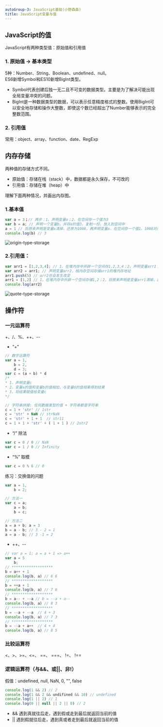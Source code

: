 ```yaml
---
autoGroup-3: JavaScript基础(小野森森)
title: JavaScript变量与值
---
```


## JavaScript的值
JavaScript有两种类型值：原始值和引用值

### 1. 原始值 -> 基本类型
5种：Number、String、Boolean、undefined、null。  
ES6新增Symbol和ES10新增BigInt类型。   
- Symbol代表创建后独一无二且不可变的数据类型。主要是为了解决可能出现全局变量冲突的问题。  
- BigInt是一种数据类型的数据，可以表示任意精度格式的整数。使用BigInt可以安全地存储和操作大整数，即使这个数已经超出了Number能够表示的完全整数范围。


### 2. 引用值
常用：object、array、function、date、RegExp


## 内存存储
两种值的存储方式不同。
- 原始值：存储在栈（stack）中，数据都是永久保存，不可改的
- 引用值：存储在堆（heap）中  


理解下面两种情况，并画出内存图。
### 1.基本值

 ```js
 var a = 3；// 两步：1、声明变量a；2、在空间存一个值为3
 var b = a; // 声明一个变量b，并将a的值3，复制一份，放入到空间中
 a = 1 // 将原来声明是变量a清掉，还原为1008，再声明变量a，在空间存一个值1。1008对应空间中的值是不会清除的，再次使用只会覆盖
 console.log(b) // 3
 ```
 <img :src="$withBase('/basicFrontEnd/origin-type-storage.png')" alt="origin-type-storage"> 



### 2.引用值：
```js
var arr1 = [1,2,3,4]; // 1、在堆内存中开辟一个空间存1,2,3,4；2、声明变量arr1；3、arr1栈内存空间存储堆内存地址
var arr2 = arr1; // 声明变量arr2，栈内存空间存储arr1的堆内存地址
arr1.push(5) // arr2也会发生改变
arr1 = [1,2] // 1、在堆内存中开辟一个空间存储1,2；2、将原来声明是变量arr1清掉，还原为1008并断开堆内存的指向，再声明变量arr1；3、arr1栈内存空间存储堆内存地址
console.log(arr2)
```
 <img :src="$withBase('/basicFrontEnd/quote-type-storage.png')" alt="quote-type-storage"> 

## 操作符

### 一元运算符
+、/、%、++、--
- “+” 
```js
// 数字运算符
var a = 1,
    b = 2,
    d = 3;
var c = (a + b) * d
/*
* 1、声明变量c
* 2、变量a的值和变量b的值相加，与变量d的值相乘得到结果
* 3、将结果赋值给变量c
*/

// 字符串拼接: 任何数据类型的值 + 字符串都是字符串
c = 1 + 'str' // 1str
c = 'str' + NaN // strNaN
c = 'str' + 1 + 1  // str11
c = 1 + 1 + 'str' + ( 1 + 1 ) // 2str2
```

- “/” 除法
```js
var c = 0 / 0 // NaN
var c = 1 / 0 // Infinity
```

- “%” 取模
```js
var c = 0 % 6 // 0
```

练习：交换值的问题
```js
var a = 1,
    b = 2;

// 方法一
var c = a;
    a = b;
    b = c;

// 方法二
a = a + b; a = 3
b = a - b; // 3 - 2 = 1
a = a - b; // 3 -1 = 2
```

- ++、--
```js
// var a = 1; a = a + 1 => a++
var a = 5
    b;
// *******************
b = a++ + 1 
console.log(b, a) // 6 6
// *******************
b = ++a + 1 
console.log(b, a) // 7 6 
// *******************
b = a-- + --a // b = --a + a--
console.log(b, a) // 8 3
// *******************
b = --a + --a  // 4 + 3
console.log(b, a) // 7 3
// *******************
b = --a + a++  // 4 + 4
console.log(b, a) // 8 5 
```

### 比较运算符
<、>、>=、<=、 ==、 ===、 !=、 !==


### 逻辑运算符（与&&、或||、非!）
假值：undefined, null, NaN, 0, "", false

```js
console.log(1 && 2) // 2
console.log(1 && 2 && undifined && 10) // undefined
console.log(1 || 2) // 1
console.log(0 || null || 2 || 0) // 2
```
- &&
遇到真就往后走，遇到假或走到最后就返回当前的值
- ||
遇到假就往后走，遇到真或者走到最后就返回当前的值
